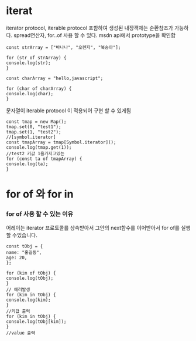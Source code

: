 # iterat

iterator protocol, iterable protocol 포함하여 생성된 내장객체는
순환참조가 가능하다. spread연산자, for..of 사용 할 수 있다.
msdn api에서 prototype을 확인함

```
const strArray = ["바나나", "오렌지", "복숭아"];

for (str of strArray) {
console.log(str);
}

const charArray = "hello,javascript";

for (char of charArray) {
console.log(char);
}
```

문자열이 iterable protocol 이 적용되어 구현 할 수 있게됨

```
const tmap = new Map();
tmap.set(0, "test1");
tmap.set(1, "test2");
//[symbol.iterator]
const tmapArray = tmap[Symbol.iterator]();
console.log(tmap.get(1));
//test2 키값 1을가지고있는
for (const ta of tmapArray) {
console.log(ta);
}
```

# for of 와 for in

### for of 사용 할 수 있는 이유

어레이는 iterator 프로토콜를 상속받아서 그안의 next함수를 이어받아서 for of를 실행 할 수있습니다.

```
const tObj = {
name: "홍길동",
age: 20,
};

for (kim of tObj) {
console.log(tObj);
}
// 에러발생
for (kim in tObj) {
console.log(kim);
}
//키값 출력
for (kim in tObj) {
console.log(tObj[kim]);
}
//value 출력
```
